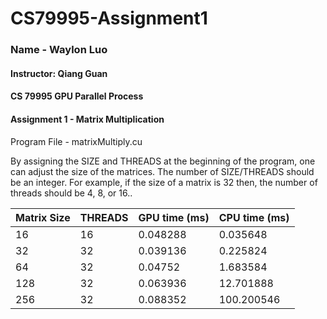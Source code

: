 # CS79995-Assignment1
### Name - Waylon Luo
#### Instructor:  Qiang Guan 
#### CS 79995 GPU Parallel Process 
#### Assignment 1 - Matrix Multiplication 

Program File - matrixMultiply.cu

By assigning the SIZE and THREADS at the beginning of the program, 
one can adjust the size of the matrices. The number of SIZE/THREADS
should be an integer. For example, if the size of a matrix is 32 then, 
the number of threads should be 4, 8, or 16.. 

|Matrix Size    | THREADS | GPU time (ms) |	CPU time (ms) |
|---------------|---------|---------------|-------------------|
|	16	| 16	  |	0.048288  |	 0.035648     |
|	32	| 32	  |	0.039136  |	 0.225824     |
|	64	| 32	  |	0.04752	  |	 1.683584     |
|	128	| 32	  |	0.063936  |	 12.701888    |
|	256	| 32	  |	0.088352  |	 100.200546   |
